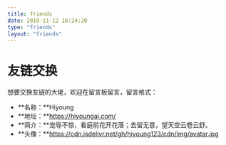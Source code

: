 ```yaml
---
title: friends
date: 2019-11-12 16:24:20
type: "friends"
layout: "friends"
---
```

# 友链交换
想要交换友链的大佬，欢迎在留言板留言，留言格式：
* **名称：**Hiyoung
* **地址：**https://hiyoungai.com/
* **简介：**宠辱不惊，看庭前花开花落；去留无意，望天空云卷云舒。
* **头像：**https://cdn.jsdelivr.net/gh/hiyoung123/cdn/img/avatar.jpg

